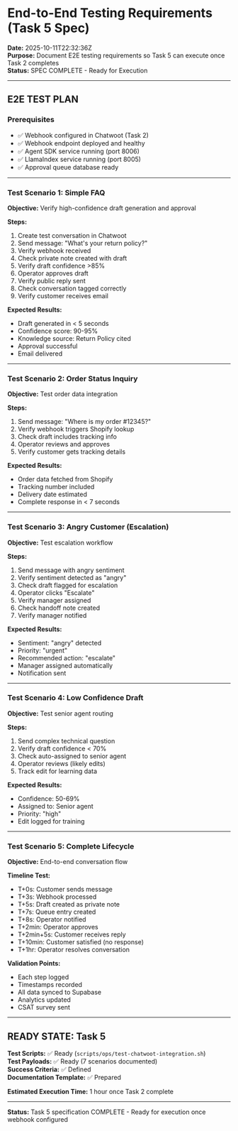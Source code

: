 # End-to-End Testing Requirements (Task 5 Spec)

**Date:** 2025-10-11T22:32:36Z  
**Purpose:** Document E2E testing requirements so Task 5 can execute once Task 2 completes  
**Status:** SPEC COMPLETE - Ready for Execution

---

## E2E TEST PLAN

### Prerequisites
- ✅ Webhook configured in Chatwoot (Task 2)
- ✅ Webhook endpoint deployed and healthy
- ✅ Agent SDK service running (port 8006)
- ✅ LlamaIndex service running (port 8005)
- ✅ Approval queue database ready

---

### Test Scenario 1: Simple FAQ

**Objective:** Verify high-confidence draft generation and approval

**Steps:**
1. Create test conversation in Chatwoot
2. Send message: "What's your return policy?"
3. Verify webhook received
4. Check private note created with draft
5. Verify draft confidence >85%
6. Operator approves draft
7. Verify public reply sent
8. Check conversation tagged correctly
9. Verify customer receives email

**Expected Results:**
- Draft generated in < 5 seconds
- Confidence score: 90-95%
- Knowledge source: Return Policy cited
- Approval successful
- Email delivered

---

### Test Scenario 2: Order Status Inquiry

**Objective:** Test order data integration

**Steps:**
1. Send message: "Where is my order #12345?"
2. Verify webhook triggers Shopify lookup
3. Check draft includes tracking info
4. Operator reviews and approves
5. Verify customer gets tracking details

**Expected Results:**
- Order data fetched from Shopify
- Tracking number included
- Delivery date estimated
- Complete response in < 7 seconds

---

### Test Scenario 3: Angry Customer (Escalation)

**Objective:** Test escalation workflow

**Steps:**
1. Send message with angry sentiment
2. Verify sentiment detected as "angry"
3. Check draft flagged for escalation
4. Operator clicks "Escalate"
5. Verify manager assigned
6. Check handoff note created
7. Verify manager notified

**Expected Results:**
- Sentiment: "angry" detected
- Priority: "urgent"
- Recommended action: "escalate"
- Manager assigned automatically
- Notification sent

---

### Test Scenario 4: Low Confidence Draft

**Objective:** Test senior agent routing

**Steps:**
1. Send complex technical question
2. Verify draft confidence < 70%
3. Check auto-assigned to senior agent
4. Operator reviews (likely edits)
5. Track edit for learning data

**Expected Results:**
- Confidence: 50-69%
- Assigned to: Senior agent
- Priority: "high"
- Edit logged for training

---

### Test Scenario 5: Complete Lifecycle

**Objective:** End-to-end conversation flow

**Timeline Test:**
- T+0s: Customer sends message
- T+3s: Webhook processed
- T+5s: Draft created as private note
- T+7s: Queue entry created
- T+8s: Operator notified
- T+2min: Operator approves
- T+2min+5s: Customer receives reply
- T+10min: Customer satisfied (no response)
- T+1hr: Operator resolves conversation

**Validation Points:**
- Each step logged
- Timestamps recorded
- All data synced to Supabase
- Analytics updated
- CSAT survey sent

---

## READY STATE: Task 5

**Test Scripts:** ✅ Ready (`scripts/ops/test-chatwoot-integration.sh`)  
**Test Payloads:** ✅ Ready (7 scenarios documented)  
**Success Criteria:** ✅ Defined  
**Documentation Template:** ✅ Prepared

**Estimated Execution Time:** 1 hour once Task 2 complete

---

**Status:** Task 5 specification COMPLETE - Ready for execution once webhook configured

